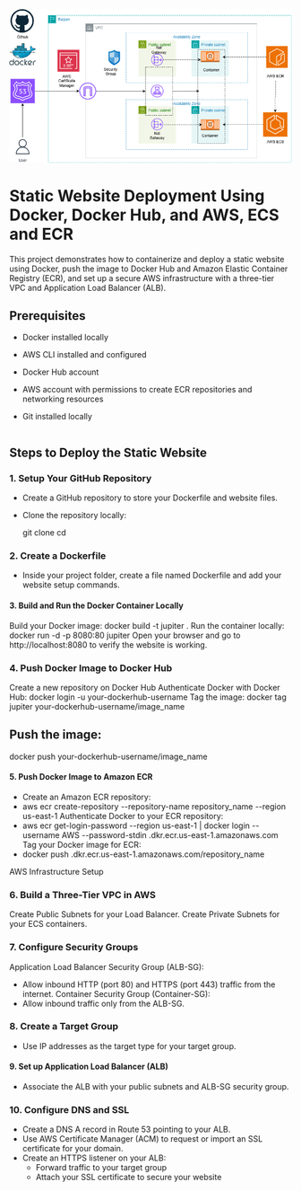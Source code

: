 ![Reference-Architecturet](VPC-Reference-Architecture.png)

# Static Website Deployment Using Docker, Docker Hub, and AWS, ECS and ECR

This project demonstrates how to containerize and deploy a static website using Docker, push the image to Docker Hub and
 Amazon Elastic Container Registry (ECR), and set up a secure AWS infrastructure with a three-tier VPC and Application Load Balancer (ALB).

## Prerequisites

- Docker installed locally
- AWS CLI installed and configured
- Docker Hub account
- AWS account with permissions to create ECR repositories and networking resources
- Git installed locally

  ```bash
## Steps to Deploy the Static Website

### 1. Setup Your GitHub Repository
- Create a GitHub repository to store your Dockerfile and website files.
- Clone the repository locally:

  git clone <your-repository-url>
  cd <repository-folder>
  
### 2. Create a Dockerfile
- Inside your project folder, create a file named Dockerfile and add your website setup commands.

#### 3. Build and Run the Docker Container Locally
Build your Docker image:
 docker build -t jupiter .
Run the container locally:
 docker run -d -p 8080:80 jupiter
 Open your browser and go to http://localhost:8080 to verify the website is working.

### 4. Push Docker Image to Docker Hub
Create a new repository on Docker Hub
Authenticate Docker with Docker Hub:
docker login -u your-dockerhub-username
Tag the image:
docker tag jupiter your-dockerhub-username/image_name
## Push the image:
docker push your-dockerhub-username/image_name

#### 5. Push Docker Image to Amazon ECR
- Create an Amazon ECR repository: 
 - aws ecr create-repository --repository-name repository_name --region us-east-1 
Authenticate Docker to your ECR repository: 
 - aws ecr get-login-password --region us-east-1 | docker login --username AWS --password-stdin <your-account-id>.dkr.ecr.us-east-1.amazonaws.com 
Tag your Docker image for ECR: 
 - docker push <your-account-id>.dkr.ecr.us-east-1.amazonaws.com/repository_name

 AWS Infrastructure Setup
### 6. Build a Three-Tier VPC in AWS
 Create Public Subnets for your Load Balancer.
 Create Private Subnets for your ECS containers.

### 7. Configure Security Groups
 Application Load Balancer Security Group (ALB-SG):
  - Allow inbound HTTP (port 80) and HTTPS (port 443) traffic from the internet.
 Container Security Group (Container-SG):
  - Allow inbound traffic only from the ALB-SG.

### 8. Create a Target Group
  - Use IP addresses as the target type for your target group.

#### 9. Set up Application Load Balancer (ALB)
  - Associate the ALB with your public subnets and ALB-SG security group.

### 10. Configure DNS and SSL
  - Create a DNS A record in Route 53 pointing to your ALB.
  - Use AWS Certificate Manager (ACM) to request or import an SSL certificate for your domain.
  - Create an HTTPS listener on your ALB:
      - Forward traffic to your target group
      - Attach your SSL certificate to secure your website

































